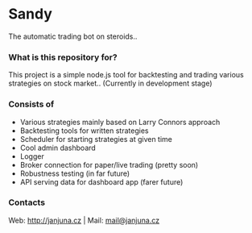 # Sandy #

The automatic trading bot on steroids..

### What is this repository for? ###

This project is a simple node.js tool for backtesting and trading various strategies on stock market..
(Currently in development stage)

### Consists of ###

* Various strategies mainly based on Larry Connors approach
* Backtesting tools for written strategies
* Scheduler for starting strategies at given time
* Cool admin dashboard
* Logger
* Broker connection for paper/live trading (pretty soon)
* Robustness testing (in far future)
* API serving data for dashboard app (farer future)


### Contacts ###
Web: http://janjuna.cz | Mail: mail@janjuna.cz
